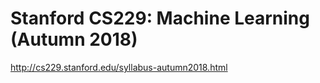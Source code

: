 # Stanford CS229: Machine Learning (Autumn 2018)
http://cs229.stanford.edu/syllabus-autumn2018.html



